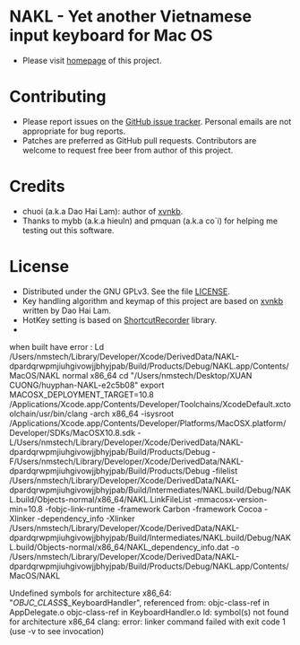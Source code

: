 NAKL - Yet another Vietnamese input keyboard for Mac OS
=======

* Please visit [homepage](http://huyphan.github.com/NAKL) of this project.

Contributing
=======

* Please report issues on the [GitHub issue tracker](https://github.com/huyphan/NAKL/issues). Personal emails are not appropriate for bug reports. 
* Patches are preferred as GitHub pull requests. Contributors are welcome to request free beer from author of this project.

Credits
=======
* chuoi (a.k.a Dao Hai Lam): author of [xvnkb](http://xvnkb.sourceforge.net). 
* Thanks to mybb (a.k.a hieuln) and pmquan (a.k.a co`i) for helping me testing out this software.


License
=======
* Distributed under the GNU GPLv3. See the file [LICENSE](https://github.com/huyphan/NAKL/blob/master/LICENSE).
* Key handling algorithm and keymap of this project are based on [xvnkb](http://xvnkb.sourceforge.net/) written by Dao Hai Lam.
* HotKey setting is based on [ShortcutRecorder](http://wafflesoftware.net/shortcut/) library.
* 
when built have error :
Ld /Users/nmstech/Library/Developer/Xcode/DerivedData/NAKL-dpardqrwpmjiuhgivowjjbhyjpab/Build/Products/Debug/NAKL.app/Contents/MacOS/NAKL normal x86_64
    cd "/Users/nmstech/Desktop/XUAN CUONG/huyphan-NAKL-e2c5b08"
    export MACOSX_DEPLOYMENT_TARGET=10.8
    /Applications/Xcode.app/Contents/Developer/Toolchains/XcodeDefault.xctoolchain/usr/bin/clang -arch x86_64 -isysroot /Applications/Xcode.app/Contents/Developer/Platforms/MacOSX.platform/Developer/SDKs/MacOSX10.8.sdk -L/Users/nmstech/Library/Developer/Xcode/DerivedData/NAKL-dpardqrwpmjiuhgivowjjbhyjpab/Build/Products/Debug -F/Users/nmstech/Library/Developer/Xcode/DerivedData/NAKL-dpardqrwpmjiuhgivowjjbhyjpab/Build/Products/Debug -filelist /Users/nmstech/Library/Developer/Xcode/DerivedData/NAKL-dpardqrwpmjiuhgivowjjbhyjpab/Build/Intermediates/NAKL.build/Debug/NAKL.build/Objects-normal/x86_64/NAKL.LinkFileList -mmacosx-version-min=10.8 -fobjc-link-runtime -framework Carbon -framework Cocoa -Xlinker -dependency_info -Xlinker /Users/nmstech/Library/Developer/Xcode/DerivedData/NAKL-dpardqrwpmjiuhgivowjjbhyjpab/Build/Intermediates/NAKL.build/Debug/NAKL.build/Objects-normal/x86_64/NAKL_dependency_info.dat -o /Users/nmstech/Library/Developer/Xcode/DerivedData/NAKL-dpardqrwpmjiuhgivowjjbhyjpab/Build/Products/Debug/NAKL.app/Contents/MacOS/NAKL

Undefined symbols for architecture x86_64:
  "_OBJC_CLASS_$_KeyboardHandler", referenced from:
      objc-class-ref in AppDelegate.o
      objc-class-ref in KeyboardHandler.o
ld: symbol(s) not found for architecture x86_64
clang: error: linker command failed with exit code 1 (use -v to see invocation)
